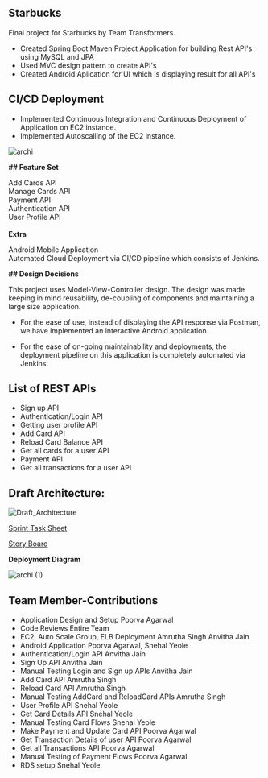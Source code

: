 ## Starbucks

Final project for Starbucks by Team Transformers.

* Created Spring Boot Maven Project Application for building Rest API's using MySQL and JPA
* Used MVC design pattern to create API's
* Created Android Aplication for UI which is displaying result for all API's

**CI/CD Deployment**
---

* Implemented Continuous Integration and Continuous Deployment of Application on EC2 instance.
* Implemented Autoscalling of the EC2 instance.

![archi](https://user-images.githubusercontent.com/42703827/57346097-2704a580-7102-11e9-8790-38c26d079399.png)



<b> ## Feature Set </b>

Add Cards API </br> 
Manage Cards API </br> 
Payment API </br> 
Authentication API </br> 
User Profile API </br> 
</br> 
<b> Extra </b> </br> 

Android Mobile Application </br> 
Automated Cloud Deployment via CI/CD pipeline which consists of Jenkins.


<b> ## Design Decisions </b>

This project uses Model-View-Controller design. The design was made keeping in mind reusability, de-coupling of components and maintaining a large size application. </br>

- For the ease of use, instead of displaying the API response via Postman, we have implemented an interactive Android application. </br>

- For the ease of on-going maintainability and deployments, the deployment pipeline on this application is completely automated via Jenkins.

 
**List of REST APIs**	
---
  	
* Sign up API
* Authentication/Login API
* Getting user profile API
* Add Card API
* Reload Card Balance API
* Get all cards for a user API
* Payment API
* Get all transactions for a user API

**Draft Architecture:**
---

![Draft_Architecture](https://user-images.githubusercontent.com/44592616/57203492-5df18480-6f65-11e9-83c0-e96e9c6ed27f.png)

[Sprint Task Sheet ](https://docs.google.com/spreadsheets/d/1wZ6J73Sqq0Yh1U7rifbENHNeRzIHVIThHpyF4cKBMtY/edit#gid=1239946250)

[Story Board ](https://github.com/amruthasingh/Starbucks-Transformers/projects/1)




<b> Deployment Diagram </b>

![archi (1)](https://user-images.githubusercontent.com/42703827/57350591-828b5f00-7113-11e9-966a-0e7ce56301bf.png)


**Team Member-Contributions**
---

* Application Design and Setup Poorva Agarwal
* Code Reviews Entire Team
* EC2, Auto Scale Group, ELB Deployment Amrutha Singh Anvitha Jain
* Android Application Poorva Agarwal, Snehal Yeole
* Authentication/Login API Anvitha Jain
* Sign Up API Anvitha Jain
* Manual Testing Login and Sign up APIs Anvitha Jain
* Add Card API Amrutha Singh
* Reload Card API Amrutha Singh
* Manual Testing AddCard and ReloadCard APIs Amrutha Singh
* User Profile API Snehal Yeole
* Get Card Details API Snehal Yeole
* Manual Testing Card Flows Snehal Yeole
* Make Payment and Update Card API Poorva Agarwal
* Get Transaction Details of user API Poorva Agarwal
* Get all Transactions API Poorva Agarwal
* Manual Testing of Payment Flows Poorva Agarwal
* RDS setup Snehal Yeole








